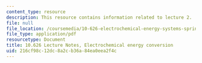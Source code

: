 ```yaml
---
content_type: resource
description: This resource contains information related to lecture 2.
file: null
file_location: /coursemedia/10-626-electrochemical-energy-systems-spring-2014/216cf98c12dc8a2cb36a84ea0eea2f4c_MIT10_626S14_S11lec02.pdf
file_type: application/pdf
resourcetype: Document
title: 10.626 Lecture Notes, Electrochemical energy conversion
uid: 216cf98c-12dc-8a2c-b36a-84ea0eea2f4c
---
```

